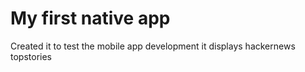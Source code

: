 # My first native app
Created it to test the mobile app development it displays hackernews topstories
